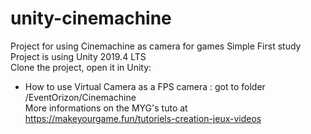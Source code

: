 # unity-cinemachine
Project for using Cinemachine as camera for games
Simple First study <br>
Project is using Unity 2019.4 LTS <br>
Clone the project, open it in Unity: <br>
- How to use Virtual Camera as a FPS camera : got to folder /EventOrizon/Cinemachine <br>
More informations on the MYG's tuto at https://makeyourgame.fun/tutoriels-creation-jeux-videos
